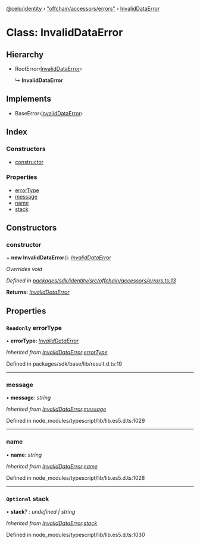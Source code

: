 [@celo/identity](../README.md) › ["offchain/accessors/errors"](../modules/_offchain_accessors_errors_.md) › [InvalidDataError](_offchain_accessors_errors_.invaliddataerror.md)

# Class: InvalidDataError

## Hierarchy

* RootError‹[InvalidDataError](../enums/_offchain_accessors_errors_.schemaerrortypes.md#invaliddataerror)›

  ↳ **InvalidDataError**

## Implements

* BaseError‹[InvalidDataError](../enums/_offchain_accessors_errors_.schemaerrortypes.md#invaliddataerror)›

## Index

### Constructors

* [constructor](_offchain_accessors_errors_.invaliddataerror.md#constructor)

### Properties

* [errorType](_offchain_accessors_errors_.invaliddataerror.md#readonly-errortype)
* [message](_offchain_accessors_errors_.invaliddataerror.md#message)
* [name](_offchain_accessors_errors_.invaliddataerror.md#name)
* [stack](_offchain_accessors_errors_.invaliddataerror.md#optional-stack)

## Constructors

###  constructor

\+ **new InvalidDataError**(): *[InvalidDataError](_offchain_accessors_errors_.invaliddataerror.md)*

*Overrides void*

*Defined in [packages/sdk/identity/src/offchain/accessors/errors.ts:13](https://github.com/celo-org/celo-monorepo/blob/master/packages/sdk/identity/src/offchain/accessors/errors.ts#L13)*

**Returns:** *[InvalidDataError](_offchain_accessors_errors_.invaliddataerror.md)*

## Properties

### `Readonly` errorType

• **errorType**: *[InvalidDataError](../enums/_offchain_accessors_errors_.schemaerrortypes.md#invaliddataerror)*

*Inherited from [InvalidDataError](_offchain_accessors_errors_.invaliddataerror.md).[errorType](_offchain_accessors_errors_.invaliddataerror.md#readonly-errortype)*

Defined in packages/sdk/base/lib/result.d.ts:19

___

###  message

• **message**: *string*

*Inherited from [InvalidDataError](_offchain_accessors_errors_.invaliddataerror.md).[message](_offchain_accessors_errors_.invaliddataerror.md#message)*

Defined in node_modules/typescript/lib/lib.es5.d.ts:1029

___

###  name

• **name**: *string*

*Inherited from [InvalidDataError](_offchain_accessors_errors_.invaliddataerror.md).[name](_offchain_accessors_errors_.invaliddataerror.md#name)*

Defined in node_modules/typescript/lib/lib.es5.d.ts:1028

___

### `Optional` stack

• **stack**? : *undefined | string*

*Inherited from [InvalidDataError](_offchain_accessors_errors_.invaliddataerror.md).[stack](_offchain_accessors_errors_.invaliddataerror.md#optional-stack)*

Defined in node_modules/typescript/lib/lib.es5.d.ts:1030
